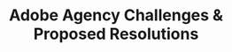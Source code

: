 ---
highlight: "false" 
title: "Adobe Agency Challenges & Proposed Resolutions"
description: "In 2021, the ITVMO began evaluating Adobe through the OEM Assessment Process. As a result of the Assessment, the ITVMO identified common challenges for Federal agencies focused on a perceived lack of support from Adobe in supporting Federal Agencies with sufficient explanations on how to leverage the Adobe products best suited for their unique environments."
url-link: "https://community.max.gov/download/attachments/2314102898/Adobe%20-%20Challenges%20and%20Proposed%20Resolutions%20Overview.pdf?api=v2"
type: "PDF"
gov-only: "true"
is-external: "false"
publication-date: "July 01, 2022"
reading-time: "25"
resource-type: "Report"
filter: "acquisition-best-practices"
audience: "contracts-acquisitions"
branded-offerings: "oem-acquisition-initiatives"
---